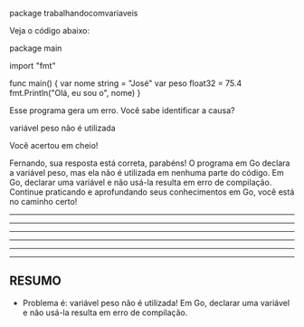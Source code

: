 package trabalhandocomvariaveis


Veja o código abaixo:

package main

import "fmt"

func main() {
    var nome string = "José"
    var peso float32 = 75.4
    fmt.Println("Olá, eu sou o", nome)
}

Esse programa gera um erro. Você sabe identificar a causa?



variável peso não é utilizada


Você acertou em cheio!

Fernando, sua resposta está correta, parabéns! O programa em Go declara a variável peso, mas ela não é utilizada em nenhuma parte do código. Em Go, declarar uma variável e não usá-la resulta em erro de compilação. Continue praticando e aprofundando seus conhecimentos em Go, você está no caminho certo!



-----------------------------------------------------------------------------------------------------------------------------
-----------------------------------------------------------------------------------------------------------------------------
-----------------------------------------------------------------------------------------------------------------------------
-----------------------------------------------------------------------------------------------------------------------------
-----------------------------------------------------------------------------------------------------------------------------
-----------------------------------------------------------------------------------------------------------------------------

## RESUMO

- Problema é:
variável peso não é utilizada!
Em Go, declarar uma variável e não usá-la resulta em erro de compilação.
